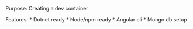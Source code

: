 Purpose: Creating a dev container

Features:
    * Dotnet ready
    * Node/npm ready
    * Angular cli
    * Mongo db setup